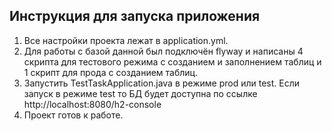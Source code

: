 ## Инструкция для запуска приложения
1. Все настройки проекта лежат в application.yml.
2. Для работы с базой данной был подключён flyway и написаны 4 скрипта для тестового режима с созданием и заполнением таблиц и 1 скрипт для прода с созданием таблиц.
3. Запустить TestTaskApplication.java в режиме prod или test. Если запуск в режиме test то БД будет доступна по ссылке http://localhost:8080/h2-console
4. Проект готов к работе.
